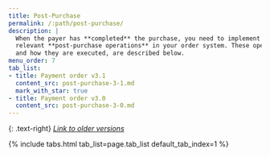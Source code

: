 ```yaml
---
title: Post-Purchase
permalink: /:path/post-purchase/
description: |
  When the payer has **completed** the purchase, you need to implement the
  relevant **post-purchase operations** in your order system. These operations,
  and how they are executed, are described below.
menu_order: 7
tab_list:
- title: Payment order v3.1
  content_src: post-purchase-3-1.md
  mark_with_star: true
- title: Payment order v3.0
  content_src: post-purchase-3-0.md
---
```


{: .text-right}
[*Link to older versions*][old-implementations]

{% include tabs.html tab_list=page.tab_list default_tab_index=1 %}

[old-implementations]: /old-implementations/

